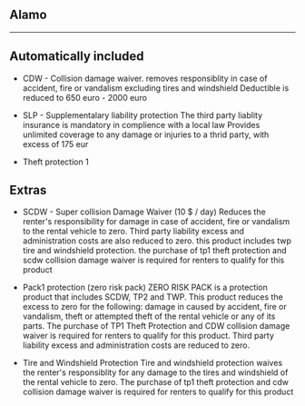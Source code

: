 Alamo
------------
------------

Automatically included
-----------------------
* CDW - Collision damage waiver. removes responsiblity in case of accident, fire or vandalism
excluding tires and windshield
Deductible is reduced to 650 euro - 2000 euro

* SLP - Supplementalary liability protection
The third party liablity insurance is mandatory in complience with a local law
Provides unlimited coverage to any damage or injuries to a thrid party, with excess of 175 eur

* Theft protection 1

Extras
-----------------------
* SCDW - Super collision Damage Waiver (10 $ / day)
Reduces the renter's responsibility for damage in case of accident, fire or vandalism 
to the rental vehicle to zero. 
Third party liability excess and administration costs are also reduced to zero.
this product includes twp tire and windshield protection. 
the purchase of tp1 theft protection and scdw collision damage waiver is required for renters to qualify for this product

* Pack1 protection (zero risk pack)
ZERO RISK PACK is a protection product that includes SCDW, TP2 and TWP.  This product reduces the excess to zero for the following:  damage in caused by accident, fire or vandalism, theft or attempted theft of the rental vehicle or any of its parts. The purchase of TP1 Theft Protection and CDW collision damage waiver is required for renters to qualify for this product. Third party liability excess and administration costs are reduced to zero. 

* Tire and Windshield Protection 
Tire and windshield protection waives the renter's responsiblity for any damage to the tires and windshield of the rental vehicle to zero. 
The purchase of tp1 theft protection and cdw collision damage waiver is required for renters to qualify for this product
